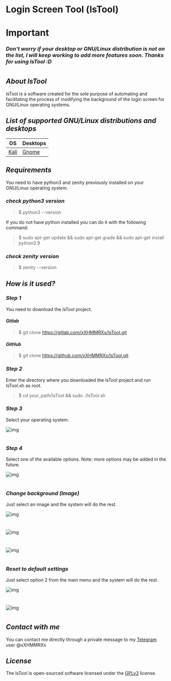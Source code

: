 # **Login Screen Tool (lsTool)**

# **Important**

### _**Don't worry if your desktop or GNU/Linux distribution is not on the list, I will keep working to add more features soon. Thanks for using lsTool :D**_

#

## _**About lsTool**_

lsTool is a software created for the sole purpose of automating and facilitating the process of modifying the background of the login screen for GNU/Linux operating systems.

## _**List of supported GNU/Linux distributions and desktops**_

| OS                            | Desktops                        |
| ----------------------------- | ------------------------------- |
| [Kali](https://www.kali.org/) | [Gnome](https://www.gnome.org/) |

## _**Requirements**_

You need to have python3 and zenity previously installed on your GNU/Linux operating system.

### _**check python3 version**_

> $ python3 --version

If you do not have python installed you can do it with the following command:

> $ sudo apt-get update && sudo apt-get grade && sudo apt-get install python3.9

### _**check zenity version**_

> $ zenity --version

## _**How is it used?**_

### _**Step 1**_

You need to download the lsTool project.

#### _**Gitlab**_

> $ git clone https://gitlab.com/xXHMMRXx/lsTool.git

#### _**GitHub**_

> $ git clone https://github.com/xXHMMRXx/lsTool.git

### _**Step 2**_

Enter the directory where you downloaded the lsTool project and run lsTool.sh as root.

> $ cd your_path/lsTool && sudo ./lsTool.sh

### _**Step 3**_

Select your operating system.

![img](src/assets/readme/01.png)

#

### _**Step 4**_

Select one of the available options.
Note: more options may be added in the future.

![img](src/assets/readme/02.png)

#

### _**Change background (Image)**_

Just select an image and the system will do the rest.

![img](src/assets/readme/02.png)

#

![img](src/assets/readme/03.png)

#

![img](src/assets/readme/04.png)

#

### _**Reset to default settings**_

Just select option 2 from the main menu and the system will do the rest.

![img](src/assets/readme/02.png)

#

![img](src/assets/readme/05.png)

#

## _**Contact with me**_

You can contact me directly through a private message to my [Telegram](https://telegram.org/) user @xXHMMRXx

## _**License**_

The lsTool is open-sourced software licensed under the [GPLv3](https://www.gnu.org/licenses/agpl-3.0.html 'GPLv3') license.
